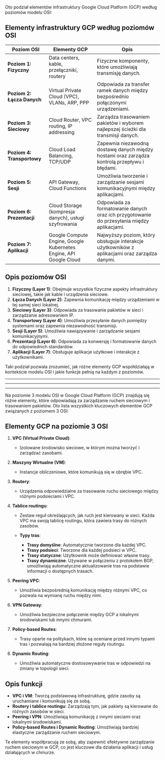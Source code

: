 Oto podział elementów infrastruktury Google Cloud Platform (GCP) według poziomów modelu OSI:

## Elementy infrastruktury GCP według poziomów OSI

|**Poziom OSI**|**Elementy GCP**|**Opis**|
|---|---|---|
|**Poziom 1: Fizyczny**|Data centers, kable, przełączniki, routery|Fizyczne komponenty, które umożliwiają transmisję danych.|
|**Poziom 2: Łącza Danych**|Virtual Private Cloud (VPC), VLANs, ARP, PPP|Odpowiada za transfer ramek danych między bezpośrednio połączonymi urządzeniami.|
|**Poziom 3: Sieciowy**|Cloud Router, VPC routing, IP addressing|Zarządza trasowaniem pakietów i wyborem najlepszej ścieżki dla transmisji danych.|
|**Poziom 4: Transportowy**|Cloud Load Balancing, TCP/UDP|Zapewnia niezawodną dostawę danych między hostami oraz zarządza kontrolą przepływu i błędami.|
|**Poziom 5: Sesji**|API Gateway, Cloud Functions|Umożliwia tworzenie i zarządzanie sesjami komunikacyjnymi między aplikacjami.|
|**Poziom 6: Prezentacji**|Cloud Storage (kompresja danych), usługi szyfrowania|Odpowiada za formatowanie danych oraz ich przygotowanie do przesyłania między aplikacjami.|
|**Poziom 7: Aplikacji**|Google Compute Engine, Google Kubernetes Engine, API Google Cloud|Najwyższy poziom, który obsługuje interakcje użytkowników z aplikacjami oraz zarządza danymi.|

## Opis poziomów OSI

1. **Fizyczny (Layer 1)**: Obejmuje wszystkie fizyczne aspekty infrastruktury sieciowej, takie jak kable i urządzenia sieciowe.
2. **Łącza Danych (Layer 2)**: Zapewnia komunikację między urządzeniami w tej samej sieci lokalnej.
3. **Sieciowy (Layer 3)**: Odpowiada za trasowanie pakietów w sieci i zarządzanie adresowaniem IP.
4. **Transportowy (Layer 4)**: Umożliwia przesyłanie danych pomiędzy systemami oraz zapewnia niezawodność transmisji.
5. **Sesji (Layer 5)**: Umożliwia nawiązywanie i zarządzanie sesjami komunikacyjnymi.
6. **Prezentacji (Layer 6)**: Odpowiada za konwersję i formatowanie danych do odpowiednich standardów.
7. **Aplikacji (Layer 7)**: Obsługuje aplikacje użytkowe i interakcje z użytkownikami.

Taki podział pozwala zrozumieć, jak różne elementy GCP współdziałają w kontekście modelu OSI i jakie funkcje pełnią na każdym z poziomów.

***
***
***
Na poziomie 3 modelu OSI w Google Cloud Platform (GCP) znajdują się różne elementy, które odpowiadają za zarządzanie ruchem sieciowym i trasowaniem pakietów. Oto lista wszystkich kluczowych elementów GCP związanych z poziomem 3 OSI:

## Elementy GCP na poziomie 3 OSI

1. **VPC (Virtual Private Cloud)**:
    
    - Izolowane środowisko sieciowe, w którym można tworzyć i zarządzać zasobami.
    
2. **Maszyny Wirtualne (VM)**:
    
    - Instancje obliczeniowe, które komunikują się w obrębie VPC.
    
3. **Routery**:
    
    - Urządzenia odpowiedzialne za trasowanie ruchu sieciowego między różnymi podsieciami i VPC.
    
4. **Tablice routingu**:
    
    - Zestaw reguł określających, jak ruch jest kierowany w sieci. Każda VPC ma swoją tablicę routingu, która zawiera trasy do różnych zasobów.
    - **Typy tras**:
        
        - **Trasy domyślne**: Automatycznie tworzone dla każdej VPC.
        - **Trasy podsieci**: Tworzone dla każdej podsieci w VPC.
        - **Trasy statyczne**: Użytkownik może definiować własne trasy.
        - **Trasy dynamiczne**: Używane w połączeniu z protokołem BGP, umożliwiają automatyczne aktualizowanie tras na podstawie informacji o dostępnych trasach.
        
    
5. **Peering VPC**:
    
    - Umożliwia bezpośrednią komunikację między różnymi VPC, co pozwala na wymianę ruchu między nimi.
    
6. **VPN Gateway**:
    
    - Umożliwia bezpieczne połączenie między GCP a lokalnymi środowiskami lub innymi chmurami.
    
7. **Policy-based Routes**:
    
    - Trasy oparte na politykach, które są oceniane przed innymi typami tras i pozwalają na bardziej złożone reguły routingu.
    
8. **Dynamic Routing**:
    
    - Umożliwia automatyczne dostosowywanie tras w odpowiedzi na zmiany w topologii sieci.
    

## Opis funkcji

- **VPC i VM**: Tworzą podstawową infrastrukturę, gdzie zasoby są uruchamiane i komunikują się ze sobą.
- **Routery i tablice routingu**: Zarządzają tym, jak pakiety są kierowane do różnych zasobów w sieci.
- **Peering i VPN**: Umożliwiają komunikację z innymi sieciami oraz lokalnymi środowiskami.
- **Policy-based Routes i Dynamic Routing**: Umożliwiają bardziej elastyczne zarządzanie ruchem sieciowym.

Te elementy współpracują ze sobą, aby zapewnić efektywne zarządzanie ruchem sieciowym w GCP, co jest kluczowe dla działania aplikacji i usług działających w chmurze.
